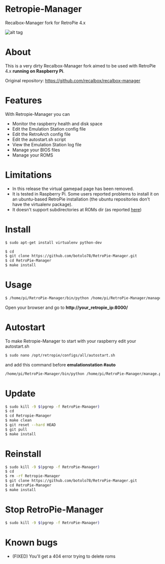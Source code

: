 # Retropie-Manager
Recalbox-Manager fork for RetroPie 4.x

![alt tag](https://github.com/botolo78/RetroPie-Manager/blob/retropie/screenshot.png)

# About

This is a very dirty Recalbox-Manager fork aimed to be used with RetroPie 4.x **running on Raspberry Pi**.

Original repository: https://github.com/recalbox/recalbox-manager

# Features
With Retropie-Manager you can
- Monitor the raspberry health and disk space
- Edit the Emulation Station config file
- Edit the RetroArch config file
- Edit the autostart.sh script
- View the Emulation Station log file
- Manage your BIOS files
- Manage your ROMS

# Limitations

- In this release the virtual gamepad page has been removed.
- It is tested in Raspberry Pi. Some users reported problems to install it on an ubuntu-based RetroPie installation (the ubuntu repositories don't have the virtualenv package).
- It doesn't support subdirectories at ROMs dir (as reported [here](https://github.com/botolo78/RetroPie-Manager/issues/5))


# Install
```sh
$ sudo apt-get install virtualenv python-dev
```

```sh
$ cd
$ git clone https://github.com/botolo78/RetroPie-Manager.git
$ cd RetroPie-Manager
$ make install
```

# Usage

```sh
$ /home/pi/RetroPie-Manager/bin/python /home/pi/RetroPie-Manager/manage.py runserver 0.0.0.0:8000 --settings=project.settings_production --noreload
```
Open your browser and go to **http://your_retropie_ip:8000/**

# Autostart
To make Retropie-Manager to start with your raspberry edit your autostart.sh

```sh
$ sudo nano /opt/retropie/configs/all/autostart.sh
```
and add this command before **emulationstation #auto**

```sh
/home/pi/RetroPie-Manager/bin/python /home/pi/RetroPie-Manager/manage.py runserver 0.0.0.0:8000 --settings=project.settings_production --noreload > /dev/null 2>&1 &
```

# Update
```sh
$ sudo kill -9 $(pgrep -f RetroPie-Manager)
$ cd 
$ cd Retropie-Manager
$ make clean
$ git reset --hard HEAD
$ git pull
$ make install
```

# Reinstall
```sh
$ sudo kill -9 $(pgrep -f RetroPie-Manager)
$ cd 
$ rm -rf Retropie-Manager
$ git clone https://github.com/botolo78/RetroPie-Manager.git
$ cd RetroPie-Manager
$ make install
```
# Stop RetroPie-Manager

```sh
$ sudo kill -9 $(pgrep -f RetroPie-Manager)
```

# Known bugs

- (FIXED) You'll get a 404 error trying to delete roms
